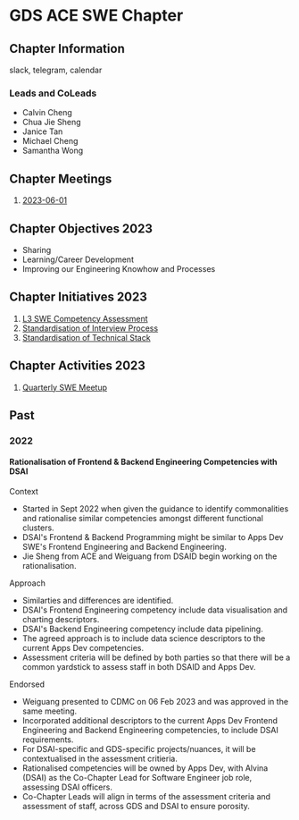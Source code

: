 # GDS ACE SWE Chapter

## Chapter Information

slack, telegram, calendar

### Leads and CoLeads
- Calvin Cheng
- Chua Jie Sheng
- Janice Tan
- Michael Cheng
- Samantha Wong

## Chapter Meetings

1. [2023-06-01](meeting/meeting_20230601.md)

## Chapter Objectives 2023

- Sharing
- Learning/Career Development
- Improving our Engineering Knowhow and Processes

## Chapter Initiatives 2023

1. [L3 SWE Competency Assessment](initiative/competency_assessment.md)
2. [Standardisation of Interview Process](initiative/interview_standardisation.md)
3. [Standardisation of Technical Stack](initiative/tech_stack_standardisation.md)

## Chapter Activities 2023

1. [Quarterly SWE Meetup](swe_meetup/meetup_2023_2.md)

## Past

### 2022

#### Rationalisation of Frontend & Backend Engineering Competencies with DSAI

Context

- Started in Sept 2022 when given the guidance to identify commonalities and rationalise similar competencies amongst different functional clusters.
- DSAI's Frontend & Backend Programming might be similar to Apps Dev SWE's Frontend Engineering and Backend Engineering.
- Jie Sheng from ACE and Weiguang from DSAID begin working on the rationalisation.

Approach

- Similarties and differences are identified.
- DSAI's Frontend Engineering competency include data visualisation and charting descriptors.
- DSAI's Backend Engineering competency include data pipelining.
- The agreed approach is to include data science descriptors to the current Apps Dev competencies.
- Assessment criteria will be defined by both parties so that there will be a common yardstick to assess staff in both DSAID and Apps Dev.

Endorsed

- Weiguang presented to CDMC on 06 Feb 2023 and was approved in the same meeting.
- Incorporated additional descriptors to the current Apps Dev Frontend Engineering and Backend Engineering competencies, to include DSAI requirements.
- For DSAI-specific and GDS-specific projects/nuances, it will be contextualised in the assessment critieria.
- Rationalised competencies will be owned by Apps Dev, with Alvina (DSAI) as the Co-Chapter Lead for Software Engineer job role, assessing DSAI officers.
- Co-Chapter Leads will align in terms of the assessment criteria and assessment of staff, across GDS and DSAI to ensure porosity.